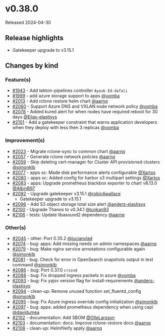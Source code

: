 # v0.38.0

Released 2024-04-30

## Release highlights

- Gatekeeper upgrade to v3.15.1

## Changes by kind

### Feature(s)

- [#1943](https://github.com/elastisys/compliantkubernetes-apps/pull/1943) - Add tekton-pipelines controller `Ayoub Ed-dafali`
- [#1999](https://github.com/elastisys/compliantkubernetes-apps/pull/1999) - add azure storage support to apps [@vomba](https://github.com/vomba)
- [#2013](https://github.com/elastisys/compliantkubernetes-apps/pull/2013) - Add rclone restore helm chart [@aarnq](https://github.com/aarnq)
- [#2060](https://github.com/elastisys/compliantkubernetes-apps/pull/2060) - Support Azure DNS and VXLAN node network policy [@vomba](https://github.com/vomba)
- [#2078](https://github.com/elastisys/compliantkubernetes-apps/pull/2078) - Added kured alert for when nodes have required reboot for 30 days [@Elias-elastisys](https://github.com/Elias-elastisys)
- [#2101](https://github.com/elastisys/compliantkubernetes-apps/pull/2101) - Add a gatekeeper constraint that warns application developers when they deploy with less then 3 replicas [@vomba](https://github.com/vomba)

### Improvement(s)

- [#2023](https://github.com/elastisys/compliantkubernetes-apps/pull/2023) - Migrate rclone-sync to common chart [@aarnq](https://github.com/aarnq)
- [#2057](https://github.com/elastisys/compliantkubernetes-apps/pull/2057) - Generate rclone network policies [@aarnq](https://github.com/aarnq)
- [#2059](https://github.com/elastisys/compliantkubernetes-apps/pull/2059) - Skip deleting cert-manager for Cluster API provisioned clusters [@simonklb](https://github.com/simonklb)
- [#2077](https://github.com/elastisys/compliantkubernetes-apps/pull/2077) - apps sc: Made disk performance alerts configurable [@Xartos](https://github.com/Xartos)
- [#2080](https://github.com/elastisys/compliantkubernetes-apps/pull/2080) - apps sc: Added config for harbor s3 multipart settings [@Xartos](https://github.com/Xartos)
- [#2083](https://github.com/elastisys/compliantkubernetes-apps/pull/2083) - apps: Upgrade prometheus blackbox exporter to chart v8.13.0 [@AlbinB97](https://github.com/AlbinB97)
- [#2092](https://github.com/elastisys/compliantkubernetes-apps/pull/2092) - Upgrade gatekeeper v3.15.1 [@robinAwallace](https://github.com/robinAwallace)
  - Gatekeeper upgrade to v3.15.1
- [#2096](https://github.com/elastisys/compliantkubernetes-apps/pull/2096) - Add S3 object storage total size alert [@anders-elastisys](https://github.com/anders-elastisys)
- [#2100](https://github.com/elastisys/compliantkubernetes-apps/pull/2100) - Upgrade Thanos to v0.34.1 [@lunkan93](https://github.com/lunkan93)
- [#2106](https://github.com/elastisys/compliantkubernetes-apps/pull/2106) - tests: Update libasound2 dependency [@aarnq](https://github.com/aarnq)

### Other(s)

- [#2045](https://github.com/elastisys/compliantkubernetes-apps/pull/2045) - other: Port 0.35.2 [@lucianvlad](https://github.com/lucianvlad)
- [#2074](https://github.com/elastisys/compliantkubernetes-apps/pull/2074) - bug: apps: Add missing needs on admin namespaces [@aarnq](https://github.com/aarnq)
- [#2079](https://github.com/elastisys/compliantkubernetes-apps/pull/2079) - bug: Make nginx service annotations configurable again [@simonklb](https://github.com/simonklb)
- [#2081](https://github.com/elastisys/compliantkubernetes-apps/pull/2081) - bug: Check for error in OpenSearch snapshots output in test command [@simonklb](https://github.com/simonklb)
- [#2086](https://github.com/elastisys/compliantkubernetes-apps/pull/2086) - bug: Port 0.37.0 `crssnd`
- [#2088](https://github.com/elastisys/compliantkubernetes-apps/pull/2088) - bug: Fix dropped ingress packets in azure [@vomba](https://github.com/vomba)
- [#2093](https://github.com/elastisys/compliantkubernetes-apps/pull/2093) - bug: Fix yajsv version flag for install-requirements [@anders-elastisys](https://github.com/anders-elastisys)
- [#2094](https://github.com/elastisys/compliantkubernetes-apps/pull/2094) - clean-up: Remove unused function set_fluentd_config [@simonklb](https://github.com/simonklb)
- [#2095](https://github.com/elastisys/compliantkubernetes-apps/pull/2095) - bug: Fix Azure ingress override config initialization [@simonklb](https://github.com/simonklb)
- [#2097](https://github.com/elastisys/compliantkubernetes-apps/pull/2097) - bug: apps: added prometheus dependency when using capi [@davidumea](https://github.com/davidumea)
- [#2102](https://github.com/elastisys/compliantkubernetes-apps/pull/2102) - documentation: Add SBOM [@OlleLarsson](https://github.com/OlleLarsson)
- [#2103](https://github.com/elastisys/compliantkubernetes-apps/pull/2103) - documentation: docs: Improve rclone-restore docs [@aarnq](https://github.com/aarnq)
- [#2108](https://github.com/elastisys/compliantkubernetes-apps/pull/2108) - clean-up: Helmfileify apply [@aarnq](https://github.com/aarnq)
